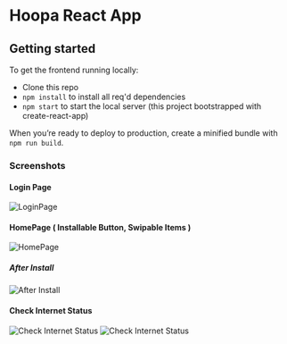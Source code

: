 # Hoopa React App 

## Getting started
To get the frontend running locally:

- Clone this repo
- `npm install` to install all req'd dependencies
- `npm start` to start the local server (this project bootstrapped with create-react-app)

When you’re ready to deploy to production, create a minified bundle with `npm run build`.


### Screenshots
#### Login Page
![LoginPage](https://s18.picofile.com/file/8440888868/LoginPage.png "LoginPage")
#### HomePage ( Installable Button, Swipable Items )
![HomePage](https://s18.picofile.com/file/8440888834/HomePage.png "HomePage")
##### After Install 
![After Install](https://s19.picofile.com/file/8440888850/HomePage_Normal.png "After Install")
#### Check Internet Status
![Check Internet Status](https://s19.picofile.com/file/8440888934/NoInternet.png "Check Internet Status")
![Check Internet Status](https://s19.picofile.com/file/8440888942/BackInternet.png "Check Internet Status")